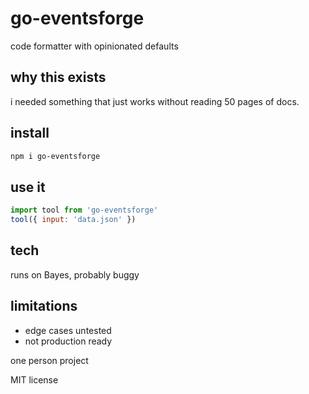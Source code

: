 # go-eventsforge

code formatter with opinionated defaults

## why this exists

i needed something that just works without reading 50 pages of docs.

## install

```bash
npm i go-eventsforge
```

## use it

```js
import tool from 'go-eventsforge'
tool({ input: 'data.json' })
```

## tech

runs on Bayes, probably buggy

## limitations

- edge cases untested
- not production ready

one person project

MIT license
